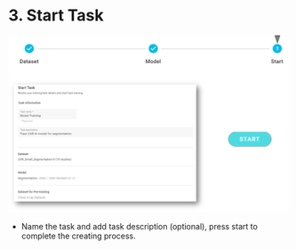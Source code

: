 # 3. Start Task

![](../../.gitbook/assets/image%20%2850%29.png)

* Name the task and add task description \(optional\), press start to complete the creating process. 

